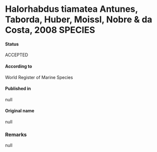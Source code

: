 Halorhabdus tiamatea Antunes, Taborda, Huber, Moissl, Nobre & da Costa, 2008 SPECIES
=======

#### Status
ACCEPTED

#### According to
World Register of Marine Species

#### Published in
null

#### Original name
null

### Remarks
null